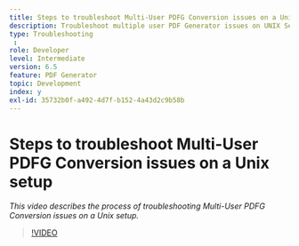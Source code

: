 ```yaml
---
title: Steps to troubleshoot Multi-User PDFG Conversion issues on a Unix setup
description: Troubleshoot multiple user PDF Generator issues on UNIX Setup.
type: Troubleshooting
 : 
role: Developer
level: Intermediate
version: 6.5
feature: PDF Generator
topic: Development
index: y
exl-id: 35732b0f-a492-4d7f-b152-4a43d2c9b58b
---
```

# Steps to troubleshoot Multi-User PDFG Conversion issues on a Unix setup

*This video describes the process of troubleshooting Multi-User PDFG Conversion issues on a Unix setup.*

>[!VIDEO](https://video.tv.adobe.com/v/335549?quality=9&learn=on)
